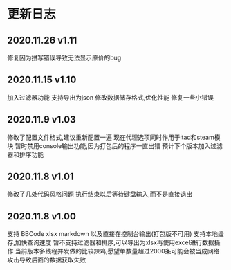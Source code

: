 # 更新日志

## 2020.11.26 v1.11

修复因为拼写错误导致无法显示原价的bug

## 2020.11.15 v1.10

加入过滤器功能
支持导出为json
修改数据储存格式,优化性能
修复一些小错误

## 2020.11.9 v1.03

修改了配置文件格式,建议重新配置一遍
现在代理选项同时作用于itad和steam模块
暂时禁用console输出功能,因为打包后的程序一直出错
预计下个版本加入过滤器和排序功能

## 2020.11.8 v1.01

修改了几处代码风格问题
执行结束以后等待键盘输入,而不是直接退出

## 2020.11.8 v1.00

支持 BBCode xlsx markdown 以及直接在控制台输出(打包版不可用)
支持本地缓存,加快查询速度
暂不支持过滤器和排序,可以导出为xlsx再使用excel进行数据操作
当前版本多线程并发做的比较辣鸡,愿望单数量超过2000条可能会被当成网络攻击导致后面的数据获取失败

